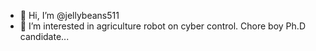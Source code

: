 - 👋 Hi, I’m @jellybeans511
- 👀 I’m interested in agriculture robot on cyber control.
Chore boy Ph.D candidate...
<!---
jellybeans511/jellybeans511 is a ✨ special ✨ repository because its `README.md` (this file) appears on your GitHub profile.
You can click the Preview link to take a look at your changes.
--->
